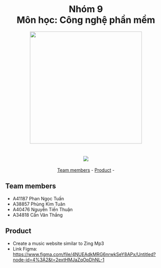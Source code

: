 
<h1 align="center">
  <br>
  <br>
  Nhóm 9
  <br>
  Môn học: Công nghệ phần mềm
  <br>
</h1>

<p align="center"></p>

<p align="center">
	<img src="https://upload.wikimedia.org/wikipedia/commons/thumb/2/24/ZingMP3logo.svg/2560px-ZingMP3logo.svg.png" width = "350px" height = "auto">
</p>
<h1 align="center">
	<img src="https://i.imgur.com/HAIqtys.gif" >
</h1>
<p align="center">
	<a href="#team-members">Team members</a> -
	<a href="#product">Product</a> -
</p>

## Team members
* A41187 Phan Ngọc Tuấn
* A38857 Phùng Kim Tuân
* A40476 Nguyễn Tiến Thuận
* A34818 Cấn Văn Thắng

## Product
* Create a music website similar to Zing Mp3
* Link Figma: https://www.figma.com/file/4NUEAdkMRG6nrwkSeY8APx/Untitled?node-id=4%3A2&t=2extHMJaZqOpDhNL-1


